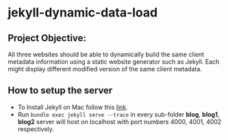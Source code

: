 # jekyll-dynamic-data-load

## Project Objective: 
All three websites should be able to dynamically build the same client metadata information using a static website generator such as Jekyll. Each might display different modified version of the same client metadata.

## How to setup the server
* To Install Jekyll on Mac follow this [link](https://jekyllrb.com/docs/installation/macos/).
* Run `bundle exec jekyll serve --trace` in every sub-folder **blog**, **blog1**, **blog2** server will host on localhost with port numbers 4000, 4001, 4002 respectively.

